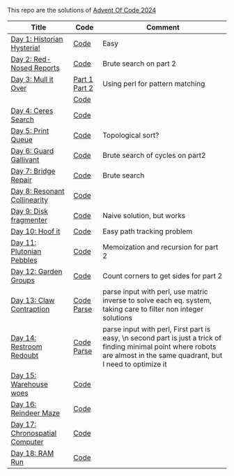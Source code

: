 This repo are the solutions of [Advent Of Code 2024](https://adventofcode/2024)

| Title                                                                  | Code                                  | Comment                                                                                                                                                                    |
|------------------------------------------------------------------------|---------------------------------------|----------------------------------------------------------------------------------------------------------------------------------------------------------------------------|
| [Day 1: Historian Hysteria!](https://adventofcode.com/2024/day/1)      | [Code](day1.q)                        | Easy                                                                                                                                                                       |
| [Day 2: Red-Nosed Reports](https://adventofcode.com/2024/day/2)        | [Code](day2.q)                        | Brute search on part 2                                                                                                                                                     |
| [Day 3: Mull it Over](https://adventofcode.com/2024/day/3)             | [Part 1](day3.pl) [Part 2](day3_2.pl) | Using perl for pattern matching                                                                                                                                            |
|                                                                        | [Code](day3.q)                        |                                                                                                                                                                            |
| [Day 4: Ceres Search](https://adventofcode.com/2024/day/4)             | [Code](day4.q)                        |                                                                                                                                                                            |
| [Day 5: Print Queue](https://adventofcode.com/2024/day/5)              | [Code](day5.q)                        | Topological sort?                                                                                                                                                          |
| [Day 6: Guard Gallivant](https://adventofcode.com/2024/day/6)          | [Code](day6.q)                        | Brute search of cycles on part2                                                                                                                                            |
| [Day 7: Bridge Repair](https://adventofcode.com/2024/day/7)            | [Code](day7.q)                        | Brute search                                                                                                                                                               |
| [Day 8: Resonant Collinearity](https://adventofcode.com/2024/day/8)    | [Code](day8.q)                        |                                                                                                                                                                            |
| [Day 9: Disk fragmenter](https://adventofcode.com/2024/day/9)          | [Code](day9.q)                        | Naive solution, but works                                                                                                                                                  |
| [Day 10: Hoof it](https://adventofcode.com/2024/day/10)                | [Code](day10.q)                       | Easy path tracking problem                                                                                                                                                 |
| [Day 11: Plutonian Pebbles](https://adventofcode.com/2024/day/11)      | [Code](day11.q)                       | Memoization and recursion for part 2                                                                                                                                       |
| [Day 12: Garden Groups](https://adventofcode.com/2024/day/12)          | [Code](day12.q)                       | Count corners to get sides for part 2                                                                                                                                      |
| [Day 13: Claw Contraption](https://adventofcode.com/2024/day/13)       | [Code](day13.q) [Parse](day13.pl)     | parse input with perl, use matric inverse to solve each eq. system, taking care to filter non integer solutions                                                            |
| [Day 14: Restroom Redoubt](https://adventofcode.com/2024/day/14)       | [Code](day14.q) [Parse](day14.pl)     | parse input with perl, First part is easy, \n second part is just a trick of finding minimal point where robots are almost in the same quadrant, but I need to optimize it |
| [Day 15: Warehouse woes](https://adventofcode.com/2024/day/15)         | [Code](day15.q)                       |                                                                                                                                                                            |
| [Day 16: Reindeer Maze](https://adventofcode.com/2024/day/16)          | [Code](day16.q)                       |                                                                                                                                                                            |
| [Day 17: Chronospatial Computer](https://adventofcode.com/2024/day/17) | [Code](day17.q)                       |                                                                                                                                                                            |
| [Day 18: RAM Run](https://adventofcode.com/2024/day/18)                | [Code](day18.q)                       |                                                                                                                                                                            |

















